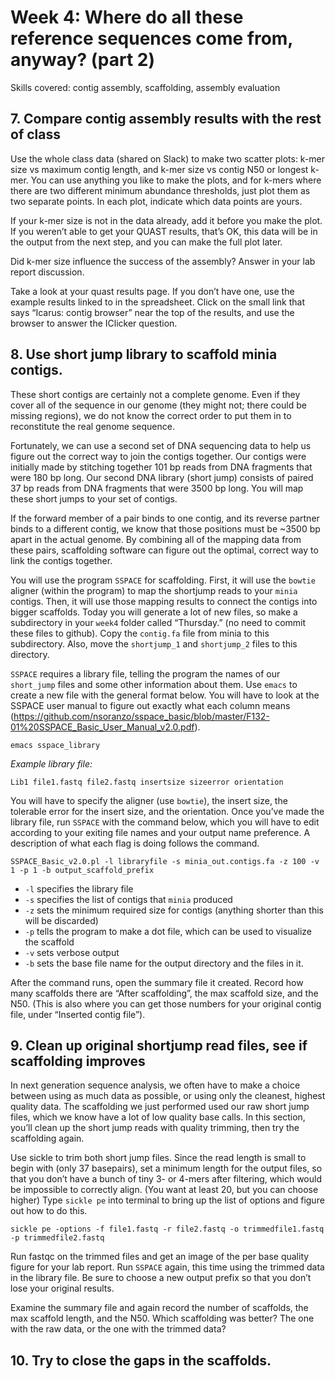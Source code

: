 # Week 4: Where do all these reference sequences come from, anyway? (part 2)
Skills covered: contig assembly, scaffolding, assembly evaluation

## 7. Compare contig assembly results with the rest of class
Use the whole class data (shared on Slack) to make two scatter plots: k-mer size vs maximum contig length, and k-mer size vs contig N50 or longest k-mer. You can use anything you like to make the plots, and for k-mers where there are two different minimum abundance thresholds, just plot them as two separate points. In each plot, indicate which data points are yours.

If your k-mer size is not in the data already, add it before you make the plot. If you weren’t able to get
your QUAST results, that’s OK, this data will be in the output from the next step, and you can make
the full plot later.

Did k-mer size influence the success of the assembly? Answer in your lab report discussion.

Take a look at your quast results page. If you don’t have one, use the example results linked to in the spreadsheet. Click on the small link that says “Icarus: contig browser” near the top of the results, and use the browser to answer the IClicker question. 

## 8. Use short jump library to scaffold minia contigs. 
These short contigs are certainly not a complete genome. Even if they cover all of the sequence in our genome (they might not; there could be missing regions), we do not know the correct order to put them in to reconstitute the real genome sequence.

Fortunately, we can use a second set of DNA sequencing data to help us figure out the correct way to join the contigs together. Our contigs were initially made by stitching together 101 bp reads from DNA fragments that were 180 bp long. Our second DNA library (short jump) consists of paired 37 bp reads from DNA fragments that were 3500 bp long. You will map these short jumps to your set of contigs.

If the forward member of a pair binds to one contig, and its reverse partner binds to a different contig, we know that those positions must be ~3500 bp apart in the actual genome. By combining all of the mapping data from these pairs, scaffolding software can figure out the optimal, correct way to link the contigs together.

You will use the program `SSPACE` for scaffolding. First, it will use the `bowtie` aligner (within the program) to map the shortjump reads to your `minia` contigs. Then, it will use those mapping results to connect the contigs into bigger scaffolds. Today you will generate a lot of new files, so make a subdirectory in your `week4` folder called “Thursday.” (no need to commit these files to github). Copy the `contig.fa` file from minia to this subdirectory. Also, move the `shortjump_1` and `shortjump_2` files to this directory. 

`SSPACE` requires a library file, telling the program the names of our `short_jump` files and some other information about them. Use `emacs` to create a new file with the general format below. You will have to look at the SSPACE user manual to figure out exactly what each column means (https://github.com/nsoranzo/sspace_basic/blob/master/F132-01%20SSPACE_Basic_User_Manual_v2.0.pdf). 

```
emacs sspace_library
```

*Example library file:*
```
Lib1 file1.fastq file2.fastq insertsize sizeerror orientation 
```

You will have to specify the aligner (use `bowtie`), the insert size, the tolerable error for the insert size, and the orientation. Once you’ve made the library file, run `SSPACE` with the command below, which you will have to edit according to your exiting file names and your output name preference. A description of what each flag is doing follows the command.

```
SSPACE_Basic_v2.0.pl -l libraryfile -s minia_out.contigs.fa -z 100 -v 1 -p 1 -b output_scaffold_prefix
```

* `-l` specifies the library file
* `-s` specifies the list of contigs that `minia` produced
* `-z` sets the minimum required size for contigs (anything shorter than this will be discarded)
* `-p` tells the program to make a dot file, which can be used to visualize the scaffold
* `-v` sets verbose output
* `-b` sets the base file name for the output directory and the files in it.

After the command runs, open the summary file it created. Record how many scaffolds there are “After scaffolding”, the max scaffold size, and the N50. (This is also where you can get those numbers for your original contig file, under “Inserted contig file”).

## 9. Clean up original shortjump read files, see if scaffolding improves

In next generation sequence analysis, we often have to make a choice between using as much data as possible, or using only the cleanest, highest quality data. The scaffolding we just performed used our raw short jump files, which we know have a lot of low quality base calls. In this section, you’ll clean up the short jump reads with quality trimming, then try the scaffolding again. 

Use sickle to trim both short jump files. Since the read length is small to begin with (only 37 basepairs), set a minimum length for the output files, so that you don’t have a bunch of tiny 3- or 4-mers after filtering, which would be impossible to correctly align. (You want at least 20, but you can choose higher) Type `sickle pe` into terminal to bring up the list of options and figure out how to do this. 

```
sickle pe -options -f file1.fastq -r file2.fastq -o trimmedfile1.fastq -p trimmedfile2.fastq
```

Run fastqc on the trimmed files and get an image of the per base quality figure for your lab report. Run `SSPACE` again, this time using the trimmed data in the library file. Be sure to choose a new output prefix so that you don’t lose your original results. 

Examine the summary file and again record the number of scaffolds, the max scaffold length, and the N50. Which scaffolding was better? The one with the raw data, or the one with the trimmed data?

## 10. Try to close the gaps in the scaffolds. 
